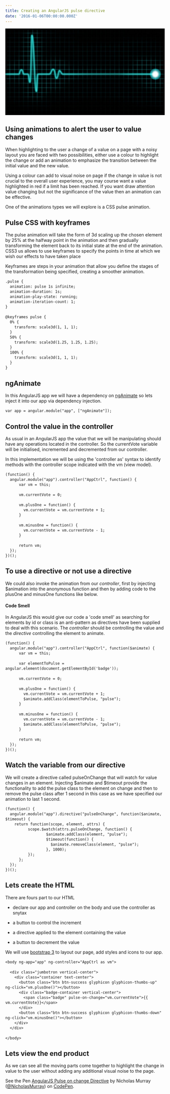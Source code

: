 ```yaml
---
title: Creating an AngularJS pulse directive
date: '2016-01-06T00:00:00.000Z'
---
```


![alt text ](/images/pulse.jpg "Creating an AngularJS pulse directive")


## Using animations to alert the user to value changes

When highlighting to the user a change of a value on a page with a noisy layout you are faced with two possibilities, 
either use a colour to highlight the change or add an animation to emphasize the transition 
between the initial value and the new value.

Using a colour can add to visual noise on page if the change in value is not crucial to the overall user experience, you may 
course want a value highlighted in red if a limit has been reached. If you want draw attention value changing but not the 
significance of the value then an animation can be effective.

One of the animations types we will explore is a CSS pulse animation.


## Pulse CSS with keyframes

The pulse animation will take the form of 3d scaling up the chosen element by 25% at the halfway point in the animation and 
then gradually transforming the element back to its initial state at the end of the animation. CSS3 us allows to use keyframes 
to specify the points in time at which we wish our effects to have taken place

Keyframes are steps in your animation that allow you define the stages of the transformation being specified, 
creating a smoother animation.

```
.pulse {
  animation: pulse 1s infinite;
  animation-duration: 1s;
  animation-play-state: running;
  animation-iteration-count: 1;
}

@keyframes pulse {
  0% {
    transform: scale3d(1, 1, 1);
  }
  50% {
    transform: scale3d(1.25, 1.25, 1.25);
  }
  100% {
    transform: scale3d(1, 1, 1);
  }
}
```


## ngAnimate

In this AngularJS app we will have a dependency on <a href="https://docs.angularjs.org/api/ngAnimate" target="_blank">ngAnimate</a> 
so lets inject it into our app via dependency injection.

```
var app = angular.module("app", ["ngAnimate"]);
```



## Control the value in the controller

As usual in an AngularJS app the value that we will be manipulating should have any operations located in the controller. So the 
currentVote variable will be initialised, incremented and decremented from our controller. 

In this implementation we will be using the 'controller as' syntax to identify methods with the controller scope indicated 
with the vm (view model).


```
(function() {
  angular.module("app").controller("AppCtrl", function() {
      var vm = this;

      vm.currentVote = 0;

      vm.plusOne = function() {
        vm.currentVote = vm.currentVote + 1;
      }

      vm.minusOne = function() {
        vm.currentVote = vm.currentVote - 1;
      } 
      
      return vm;
  });
})();
```


## To use a directive or not use a directive

We could also invoke the animation from our *controller*, first by injecting $animation into the anonymous function and then 
by adding code to the plusOne and minusOne functions like below.

#### Code Smell

In AngularJS this would give our code a 'code smell' as searching for elements by id or class is an anti-pattern as 
directives have been supplied to deal with this scenario. The *controller* should be controlling the value and the *directive* 
controlling the element to animate.

```
(function() {
  angular.module("app").controller("AppCtrl", function($animate) {
      var vm = this;
    
      var elementToPulse = angular.element(document.getElementById('badge'));

      vm.currentVote = 0;

      vm.plusOne = function() {
        vm.currentVote = vm.currentVote + 1;
        $animate.addClass(elementToPulse, "pulse");
      }

      vm.minusOne = function() {
        vm.currentVote = vm.currentVote - 1;
        $animate.addClass(elementToPulse, "pulse");
      } 
      
      return vm;
  });
})();

```



## Watch the variable from our directive

We will create a directive called pulseOnChange that will watch for value changes in an element. Injecting $animate and 
$timeout provide the functionality to add the pulse class to the element on change and then to remove the pulse class after 
1 second in this case as we have specified our animation to last 1 second.

```
(function() {
  angular.module("app").directive("pulseOnChange", function($animate, $timeout) {
    return function(scope, element, attrs) {
          scope.$watch(attrs.pulseOnChange, function() {
                  $animate.addClass(element, "pulse");
                  $timeout(function() {
                    $animate.removeClass(element, "pulse");
                  }, 1000);
          });
      };
  });
})();
```



## Lets create the HTML

There are fours part to our HTML

* declare our app and controller on the body and use the controller as snytax

* a button to control the increment

* a directive applied to the element containing the value

* a button to decrement the value


We will use <a href="http://getbootstrap.com/" target="_blank">bootstrap 3</a> to layout our page, add 
styles and icons to our app.


```
<body ng-app="app" ng-controller="AppCtrl as vm">
  
  <div class="jumbotron vertical-center">
    <div class="container text-center">
      <button class="btn btn-success glyphicon glyphicon-thumbs-up" ng-click="vm.plusOne()"></button>
      <div class="badge-container vertical-center">
        <span class="badge" pulse-on-change="vm.currentVote">{{ vm.currentVote}}</span>
      </div>
      <button class="btn btn-success glyphicon glyphicon-thumbs-down" ng-click="vm.minusOne()"></button>
    </div>
  </div>
  
</body>
```


## Lets view the end product

As we can see all the moving parts come together to highlight the change in value to the user without adding any additional 
visual noise to the page.

<p data-height="268" data-theme-id="0" data-slug-hash="OMWBWj" data-default-tab="result" data-user="NicholasMurray" class='codepen'>See the Pen <a href='http://codepen.io/NicholasMurray/pen/OMWBWj/'>AngularJS Pulse on change Directive</a> by Nicholas Murray (<a href='http://codepen.io/NicholasMurray'>@NicholasMurray</a>) on <a href='http://codepen.io'>CodePen</a>.</p>
<script async src="//assets.codepen.io/assets/embed/ei.js"></script>


 



